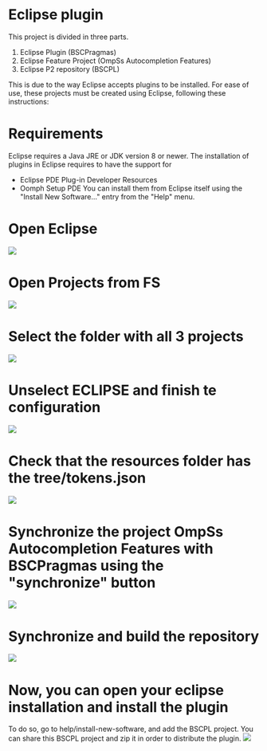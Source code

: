 # Eclipse plugin 

This project is divided in three parts.

1. Eclipse Plugin (BSCPragmas)
2. Eclipse Feature Project (OmpSs Autocompletion Features)
3. Eclipse P2 repository (BSCPL)

This is due to the way Eclipse accepts plugins to be installed. For ease of use, these projects must be created using Eclipse, following these instructions:

# Requirements
Eclipse requires a Java JRE or JDK version 8 or newer.
The installation of plugins in Eclipse requires to have the support for
   - Eclipse PDE Plug-in Developer Resources
   - Oomph Setup PDE
You can install them from Eclipse itself using the "Install New Software..."
entry from the "Help" menu.


# Open Eclipse
![](images/1.png)
# Open Projects from FS

![](images/2.png)

# Select the folder with all 3 projects

![](images/3.png)

# Unselect ECLIPSE and finish te configuration

![](images/4.png)

# Check that the resources folder has the tree/tokens.json

![](images/5.png)

# Synchronize the project OmpSs Autocompletion Features with BSCPragmas using the "synchronize" button

![](images/6.png)

# Synchronize and build the repository

![](images/7.png)

# Now, you can open your eclipse installation and install the plugin

To do so, go to help/install-new-software, and add the BSCPL project. 
You can share this BSCPL project and zip it in order to distribute the plugin.
![](images/8.png)
